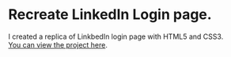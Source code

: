 # Recreate LinkedIn Login page.


I created a replica of LinkbedIn login page with HTML5 and CSS3.
<br>
[You can view the project here](https://oyelakin-mercy.github.io/LinkedIn-Login-page/).

